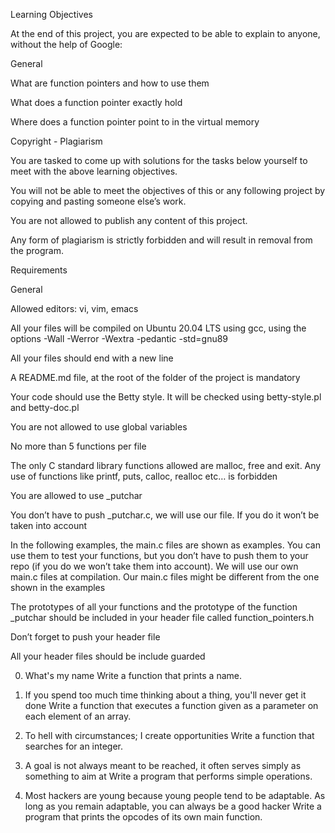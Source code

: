 Learning Objectives

At the end of this project, you are expected to be able to explain to anyone, without the help of Google:



General

What are function pointers and how to use them

What does a function pointer exactly hold

Where does a function pointer point to in the virtual memory

Copyright - Plagiarism

You are tasked to come up with solutions for the tasks below yourself to meet with the above learning objectives.

You will not be able to meet the objectives of this or any following project by copying and pasting someone else’s work.

You are not allowed to publish any content of this project.

Any form of plagiarism is strictly forbidden and will result in removal from the program.

Requirements

General

Allowed editors: vi, vim, emacs

All your files will be compiled on Ubuntu 20.04 LTS using gcc, using the options -Wall -Werror -Wextra -pedantic -std=gnu89

All your files should end with a new line

A README.md file, at the root of the folder of the project is mandatory

Your code should use the Betty style. It will be checked using betty-style.pl and betty-doc.pl

You are not allowed to use global variables

No more than 5 functions per file

The only C standard library functions allowed are malloc, free and exit. Any use of functions like printf, puts, calloc, realloc etc… is forbidden

You are allowed to use _putchar

You don’t have to push _putchar.c, we will use our file. If you do it won’t be taken into account

In the following examples, the main.c files are shown as examples. You can use them to test your functions, but you don’t have to push them to your repo (if you do we won’t take them into account). We will use our own main.c files at compilation. Our main.c files might be different from the one shown in the examples

The prototypes of all your functions and the prototype of the function _putchar should be included in your header file called function_pointers.h

Don’t forget to push your header file

All your header files should be include guarded

0. What's my name
Write a function that prints a name.

1. If you spend too much time thinking about a thing, you'll never get it done
Write a function that executes a function given as a parameter on each element of an array.

2. To hell with circumstances; I create opportunities
Write a function that searches for an integer.

3. A goal is not always meant to be reached, it often serves simply as something to aim at
Write a program that performs simple operations.

4. Most hackers are young because young people tend to be adaptable. As long as you remain adaptable, you can always be a good hacker
Write a program that prints the opcodes of its own main function.
